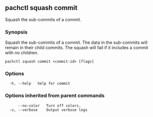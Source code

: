 ## pachctl squash commit

Squash the sub-commits of a commit.

### Synopsis

Squash the sub-commits of a commit.  The data in the sub-commits will remain in their child commits.
The squash will fail if it includes a commit with no children.

```
pachctl squash commit <commit-id> [flags]
```

### Options

```
  -h, --help   help for commit
```

### Options inherited from parent commands

```
      --no-color   Turn off colors.
  -v, --verbose    Output verbose logs
```

